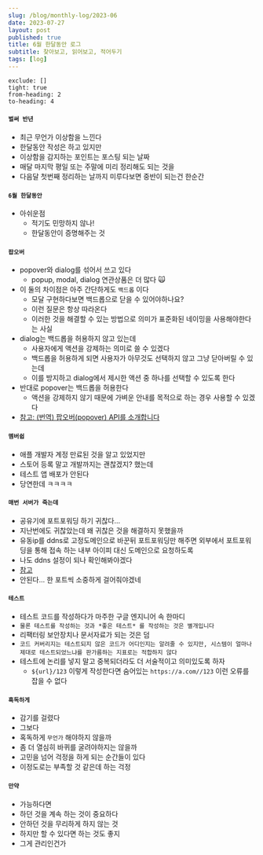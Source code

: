 ```yaml
---
slug: /blog/monthly-log/2023-06
date: 2023-07-27
layout: post
published: true
title: 6월 한달동안 로그
subtitle: 찾아보고, 읽어보고, 적어두기
tags: [log]
---
```


```toc
exclude: []
tight: true
from-heading: 2
to-heading: 4
```

#### `벌써 반년`

- 최근 무언가 이상함을 느낀다
- 한달동안 작성은 하고 있지만
- 이상함을 감지하는 포인트는 포스팅 되는 날짜
- 매달 마지막 평일 또는 주말에 미리 정리해도 되는 것을
- 다음달 첫번째 정리하는 날까지 미루다보면 중반이 되는건 한순간

#### `6월 한달동안`

- 아쉬운점
  - 적기도 민망하지 않나!
  - 한달동안이 증명해주는 것

#### `팝오버`

- popover와 dialog를 섞어서 쓰고 있다
  - popup, modal, dialog 연관상품은 더 많다 🙀
- 이 둘의 차이점은 아주 간단하게도 `백드롭` 이다
  - 모달 구현하다보면 백드롭으로 닫을 수 있어야하나요?
  - 이런 질문은 항상 따라온다
  - 이러한 것을 해결할 수 있는 방법으로 의미가 표준화된 네이밍을 사용해야한다는 사실
- dialog는 백드롭을 허용하지 않고 있는데
  - 사용자에게 액션을 강제하는 의미로 쓸 수 있겠다
  - 백드롭을 허용하게 되면 사용자가 아무것도 선택하지 않고 그냥 닫아버릴 수 있는데
  - 이를 방지하고 dialog에서 제시한 액션 중 하나를 선택할 수 있도록 한다
- 반대로 popover는 백드롭을 허용한다
  - 액션을 강제하지 않기 때문에 가벼운 안내를 목적으로 하는 경우 사용할 수 있겠다
- [참고: (번역) 팝오버(popover) API를 소개합니다](https://ykss.netlify.app/translation/introducing_the_popover_api)

#### `멤버쉽`

- 애플 개발자 계정 만료된 것을 알고 있었지만
- 스토어 등록 말고 개발까지는 괜찮겠지? 했는데
- 테스트 앱 배포가 안된다
- 당연한데 ㅋㅋㅋㅋ

#### `매번 서버가 죽는데`

- 공유기에 포트포워딩 하기 귀찮다...
- 지난번에도 귀찮았는데 왜 귀찮은 것을 해결하지 못했을까
- 유동ip를 ddns로 고정도메인으로 바꾼뒤 포트포워딩만 해주면 외부에서 포트포워딩을 통해 접속 하는 내부 아이피 대신 도메인으로 요청하도록
- 나도 ddns 설정이 되나 확인해봐야겠다
- [참고](https://www.site.ne.kr/%EA%B3%B5%EC%9C%A0%EA%B8%B0-nas-%EC%9C%A0%EB%8F%99-ip-%EA%B3%A0%EC%A0%95-ip-%EB%8F%84%EB%A9%94%EC%9D%B8-ddns/)
- 안된다... 한 포트씩 소중하게 걸어줘야겠네

#### `테스트`

- 테스트 코드를 작성하다가 마주한 구글 엔지니어 속 한마디
- `물론 테스트를 작성하는 것과 *좋은 테스트* 를 작성하는 것은 별개입니다`
- 리팩터링 보안장치나 문서자료가 되는 것은 덤
- `코드 커버리지는 테스트되지 않은 코드가 어디인지는 알려줄 수 있지만, 시스템이 얼마나 제대로 테스트되었느냐를 판가름하는 지표로는 적합하지 않다`
- 테스트에 논리를 넣지 말고 중복되더라도 더 서술적이고 의미있도록 하자
  - `${url}/123` 이렇게 작성한다면 숨어있는 `https://a.com//123` 이런 오류를 잡을 수 없다

#### `혹독하게`

- 감기를 걸렸다
- 그보다
- 혹독하게 `무언가` 해야하지 않을까
- 좀 더 열심히 바퀴를 굴려야하지는 않을까
- 고민을 넘어 걱정을 하게 되는 순간들이 있다
- 이정도로는 부족할 것 같은데 하는 걱정

#### `만약`

- 가능하다면
- 하던 것을 계속 하는 것이 중요하다
- 안하던 것을 무리하게 하지 않는 것
- 하지만 할 수 있다면 하는 것도 좋지
- 그게 관리인건가
